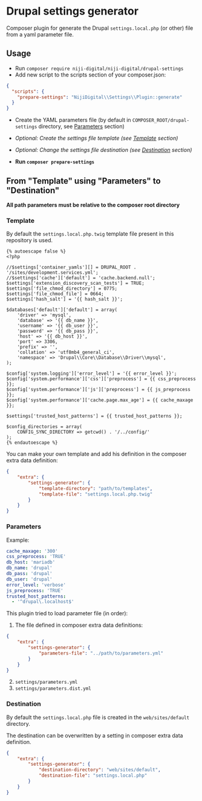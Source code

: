 # Drupal settings generator

Composer plugin for generate the Drupal `settings.local.php` (or other) file from a yaml parameter file.

## Usage

* Run `composer require niji-digital/niji-digital/drupal-settings`
* Add new script to the scripts section of your composer.json:
```json
{
  "scripts": {
    "prepare-settings": "NijiDigital\\Settings\\Plugin::generate"
  }
}
```
* Create the YAML parameters file (by default in `COMPOSER_ROOT/drupal-settings` directory, see [Parameters](#parameters) section)
* *Optional: Create the settings file template (see [Template](#template) section)*
* *Optional: Change the settings file destination (see [Destination](#destination) section)*

* **Run `composer prepare-settings`**

## From "Template" using "Parameters" to "Destination"

**All path parameters must be relative to the composer root directory**

### Template

By default the `settings.local.php.twig` template file present in this repository is used.
```twig
{% autoescape false %}
<?php

//$settings['container_yamls'][] = DRUPAL_ROOT . '/sites/development.services.yml';
//$settings['cache']['default'] = 'cache.backend.null';
$settings['extension_discovery_scan_tests'] = TRUE;
$settings['file_chmod_directory'] = 0775;
$settings['file_chmod_file'] = 0664;
$settings['hash_salt'] = '{{ hash_salt }}';

$databases['default']['default'] = array(
    'driver' => 'mysql',
    'database' => '{{ db_name }}',
    'username' => '{{ db_user }}',
    'password' => '{{ db_pass }}',
    'host' => '{{ db_host }}',
    'port' => 3306,
    'prefix' => '',
    'collation' => 'utf8mb4_general_ci',
    'namespace' => 'Drupal\\Core\\Database\\Driver\\mysql',
);

$config['system.logging']['error_level'] = '{{ error_level }}';
$config['system.performance']['css']['preprocess'] = {{ css_preprocess }};
$config['system.performance']['js']['preprocess'] = {{ js_preprocess }};
$config['system.performance']['cache.page.max_age'] = {{ cache_maxage }};

$settings['trusted_host_patterns'] = {{ trusted_host_patterns }};

$config_directories = array(
    CONFIG_SYNC_DIRECTORY => getcwd() . '/../config/'
);
{% endautoescape %}

```

You can make your own template and add his definition in the composer extra data definition:

```json
{
    "extra": {
        "settings-generator": {
            "template-directory": "path/to/templates",
            "template-file": "settings.local.php.twig"
        }
    }
}
```

### Parameters

Example:
```yaml
cache_maxage: '300'
css_preprocess: 'TRUE'
db_host: 'mariadb'
db_name: 'drupal'
db_pass: 'drupal'
db_user: 'drupal'
error_level: 'verbose'
js_preprocess: 'TRUE'
trusted_host_patterns:
  - '^drupal\.localhost$'
```

This plugin tried to load parameter file (in order):
1. The file defined in composer extra data definitions:
```json
{
    "extra": {
        "settings-generator": {
            "parameters-file": "../path/to/parameters.yml"
        }
    }
}
```
2. `settings/parameters.yml`
3. `settings/parameters.dist.yml`

### Destination

By default the `settings.local.php` file is created in the `web/sites/default` directory.

The destination can be overwritten by a setting in composer extra data definition.

```json
{
    "extra": {
        "settings-generator": {
            "destination-directory": "web/sites/default",
            "destination-file": "settings.local.php"
        }
    }
}
``` 
